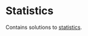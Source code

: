 
# Statistics
Contains solutions to [statistics](https://www.hackerrank.com/domains/tutorials/10-days-of-statistics).

<br/>